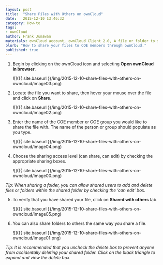 ```yaml
---
layout: post
title:  "Share Files with Others on ownCloud"
date:   2015-12-10 13:46:32
category: How-to
tags:
- ownCloud
author: Frank Jumawan
materials: ownCloud account, ownCloud Client 2.0, A file or folder to share in ownCloud
blurb: "How to share your files to COE members through ownCloud."
published: true
---
```


1. Begin by clicking on the ownCloud icon and selecting **Open ownCloud in browser**.

    ![]({{ site.baseurl }}/img/2015-12-10-share-files-with-others-on-owncloud/image03.png)

2. Locate the file you want to share, then hover your mouse over the file and click on **Share**.

    ![]({{ site.baseurl }}/img/2015-12-10-share-files-with-others-on-owncloud/image02.png)

3. Enter the name of the COE member or COE group you would like to share the file with. The name of the person or group should populate as you type.

    ![]({{ site.baseurl }}/img/2015-12-10-share-files-with-others-on-owncloud/image04.png)

4. Choose the sharing access level (can share, can edit) by checking the appropriate sharing boxes.

    ![]({{ site.baseurl }}/img/2015-12-10-share-files-with-others-on-owncloud/image00.png)

*Tip: When sharing a folder, you can allow shared users to add and delete files or folders within the shared folder by checking the ‘can edit’ box.*

5. To verify that you have shared your file, click on **Shared with others** tab.

    ![]({{ site.baseurl }}/img/2015-12-10-share-files-with-others-on-owncloud/image05.png)

6. You can also share folders to others the same way you share a file.

    ![]({{ site.baseurl }}/img/2015-12-10-share-files-with-others-on-owncloud/image01.png)

*Tip: It is recommended that you uncheck the delete box to prevent anyone from accidentally deleting your shared folder. Click on the black triangle to expand and view the delete box.*
